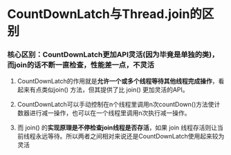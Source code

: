 #  CountDownLatch与Thread.join的区别 

### 核心区别：CountDownLatch更加API灵活(因为毕竟是单独的类)，而join的话不断一直检查，性能差一点，不灵活

1.  CountDownLatch的作用就是**允许一个或多个线程等待其他线程完成操作**，看起来有点类似join() 方法，但其提供了比 join() 更加灵活的API。  

2.  CountDownLatch可以手动控制在n个线程里调用n次countDown()方法使计数器进行减一操作，也可以在一个线程里调用n次执行减一操作。  

3.  而 join() 的**实现原理是不停检查join线程是否存活**，如果 join 线程存活则让当前线程永远等待。所以两者之间相对来说还是CountDownLatch使用起来较为灵活